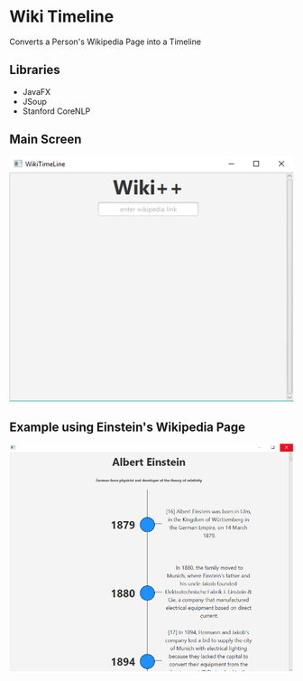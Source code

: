 # Wiki Timeline
Converts a Person's Wikipedia Page into a Timeline

## Libraries
* JavaFX
* JSoup
* Stanford CoreNLP

## Main Screen
![alt text](https://github.com/mattmspaulding/wiki-timeline/blob/master/Screenshots/MainScreen.png "Main Screen")
## Example using Einstein's Wikipedia Page
![alt text](https://github.com/mattmspaulding/wiki-timeline/blob/master/Screenshots/example-einstein-resized.png "Example using Einstein's Wiki page")
